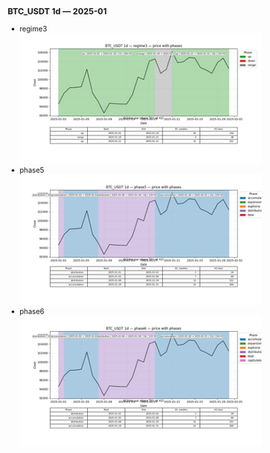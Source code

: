 ### BTC_USDT 1d — 2025-01

- regime3
![BTC_USDT_1d_regime3_2025-01_phase_price.png](outputs/fourier/phase_monthly/BTC_USDT/1d/2025/2025-01/BTC_USDT_1d_regime3_2025-01_phase_price.png)
- phase5
![BTC_USDT_1d_phase5_2025-01_phase_price.png](outputs/fourier/phase_monthly/BTC_USDT/1d/2025/2025-01/BTC_USDT_1d_phase5_2025-01_phase_price.png)
- phase6
![BTC_USDT_1d_phase6_2025-01_phase_price.png](outputs/fourier/phase_monthly/BTC_USDT/1d/2025/2025-01/BTC_USDT_1d_phase6_2025-01_phase_price.png)